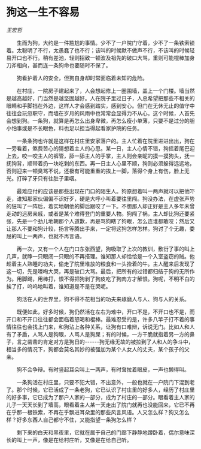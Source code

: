 # 狗这一生不容易

*王宏哲*

　　生而为狗，大约是一件尴尬的事情。少不了一户院门守着，少不了一条铁索锁着。太聪明了不行，太愚蠢了也不行；该叫的时候默不做声不行，不该叫的时候轻易开口也不行。稍有差池，轻则招致一顿波及祖先的破口大骂，重则可能棍棒加身刀斧相向，甚而连一条狗命也要随时不保了。

　　狗看护着人的安全，但狗自身却时常面临着未知的危险。

　　在村庄，一院房子建起来了，人会想起修上一圈围墙，盖上一个门楼。墙当然是越高越好，门当然是越坚固越好。人在院子里过日子，人总希望把那些不相关的眼睛和手脚挡在外边，这样人才会感到踏实，感到安心。但门在无休无止的值守中往往会玩忽职守，而墙在岁月的风雨中也常常会显得力不从心。这个时候，人首先会想到狗。一条狗，就算是再怎么出身卑微，再怎么瘦小单薄，只要不是过分的胆小怕事或是不长眼色，料也足以担当得起看家护院的任务。

　　一条条狗也许就是这样在村庄里安家落户的。主人忙着在院里进进出出，狗在一旁看着，煞费苦心的猜想着主人的心思。某一日，主人心情不错，狗摇着尾巴迎上去，咬一咬主人的裤管，舔一舔主人的手掌，主人则会亲昵的摸一摸狗头，抚一抚狗背，顺带着扔一块吃剩的东西。再一日主人心里不顺，狗则必须躲得远远地，否则迎来一顿臭骂不说，还极有可能重重的挨上一脚，落得个身上有伤，脸上无光。打碎了牙只有往肚子里咽。

　　最难应付的应该是那些出现在门口的陌生人。狗原想着叫一两声就可以把他吓走，谁知那家伙偏偏不识好歹，硬是大呼小叫着要往里闯。狗没办法，在虚张声势的狂叫了一阵后，着实地朝他的脚后跟咬了一下。不想那人却正好是主人多年未曾走动的远房亲戚，或者是某个难得登门的重要人物。狗闯了祸，主人却比狗还要紧张，先是一个劲儿地朝那个人道歉，再是骂狗瞎了狗眼，怎么连谁都敢咬；然后又让那人不要和狗计较，扬言等腾出手来，一定将这狗怎样怎样。狗讨了个无趣，委屈的叫上一两声，也就不再言语。

　　再一次，又有一个人在门口东张西望，狗吸取了上次的教训，敷衍了事的叫上几声，就睁一只眼闭一只眼的不再搭理。谁知那人却恰恰是一个入室盗窃的贼。他趁着主人熟睡的功夫，偷走了院里堆放的粮食和一头拴着的牛。主人醒来后发现了这一切，先是嚎啕大哭，再是破口大骂。最后，把所有的过错都归结于狗的无所作为。用脚踢，用棒打，恨不得把狗剥了狗皮吃了狗肉方才解恨。狗呢，不明不白的挨了打，呜呜地叫着，谁知道是不是在哭呢。

　　狗活在人的世界里，狗不得不花相当的功夫来琢磨人与人、狗与人的关系。

　　既便如此，好多时候，狗仍然活在左右为难中，开口不是，不开口也不是，而开口和不开口往往都会面临着怒喝和棍棒。最难忍受的是，许多八竿子打不着的事情往往也会找上门来，和狗沾上各种关系，让狗有口难辩，诉说无门。比如人和人有了矛盾，人骂人是狗眼，人骂人是狗屎；有的时候，一方干脆就指着另一方的鼻子，言之凿凿的肯定对方是狗日的------狗无缘无故的被拉到了人和人的争斗中，相当多的情况下，狗都会莫名其妙的被强加为某个人女人的丈夫，某个孩子的父亲。

　　狗不会争辩。有时竖起耳朵叫上一两声，有时耷拉着眼皮，一声也懒得叫。

　　一条狗活在村庄里，只要不犯大错，不出意外，一般也就在一户院门下混到老了。那个时候，它已活成了一条老狗，它已认识了村庄里的好多人，经历了村庄里的好多事，它已成为了那户人家的一部分，成为了村庄的一部分。眼看着主人家的儿子一天天长到了墙高，眼看着主人某一天走出了院门就再也没能回来，它已不再在乎那一根铁索，不再在乎飘进耳朵里的那些风言风语。人又怎么样？狗又怎么样？好多东西人自己都守不住，又能指望一条狗怎么样？

　　剩下来的白天和黑夜里，它就在属于自己的门廊下静静地蹲卧着，偶尔意味深长的叫上一声，像是在给村庄听，又像是在给自己听。